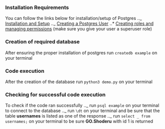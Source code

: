 ### Installation Requirements

You can follow the links below for installation/setup of Postgres
.._ [Installation and Setup](https://www.cherryservers.com/blog/how-to-install-and-setup-postgresql-server-on-ubuntu-20-04)
.._ [Creating a Postgres User](https://phoenixnap.com/kb/postgres-create-user)
..\* [Creating roles and managing permissions](https://www.digitalocean.com/community/tutorials/how-to-use-roles-and-manage-grant-permissions-in-postgresql-on-a-vps-2) (make sure you give your user a superuser role)

### Creation of required database

After ensuring the proper installation of postgres
run `createdb example` on your terminal

### Code execution

After the creation of the database
run `python3 demo.py` on your terminal

### Checking for successful code execution

To check if the code ran successfully
.._ run `psql example` on your terminal to connect to the database
.._ run `\dt` on your terminal and be sure that the table **usernames** is listed as one of the response
.._ run `select _ from usernames;` on your terminal to be sure **GO.Shoderu** with id 1 is returned
